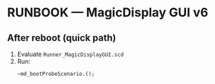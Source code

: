 # RUNBOOK — MagicDisplay GUI v6

## After reboot (quick path)
1) Evaluate `Runner_MagicDisplayGUI.scd`
2) Run:
   ```supercollider
   ~md_bootProbeScenario.();
   ```